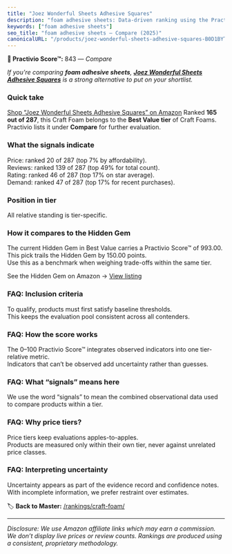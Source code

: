 ```yaml
---
title: "Joez Wonderful Sheets Adhesive Squares"
description: "foam adhesive sheets: Data-driven ranking using the Practivio Score™. Positioned by quality, value, demand, findability, momentum."
keywords: ["foam adhesive sheets"]
seo_title: "foam adhesive sheets — Compare (2025)"
canonicalURL: "/products/joez-wonderful-sheets-adhesive-squares-B0D1BYTYWD/"
---
```


**🛒 Practivio Score™:** 843 — _Compare_


*If you're comparing **foam adhesive sheets**, **[Joez Wonderful Sheets Adhesive Squares](https://www.amazon.com/dp/B0D1BYTYWD?tag=practivio-20)** is a strong alternative to put on your shortlist.*
### Quick take
[Shop “Joez Wonderful Sheets Adhesive Squares” on Amazon](https://www.amazon.com/dp/B0D1BYTYWD?tag=practivio-20)
Ranked **165 out of 287**, this Craft Foam belongs to the **Best Value tier** of Craft Foams.  
Practivio lists it under **Compare** for further evaluation.

### What the signals indicate
Price: ranked 20 of 287 (top 7% by affordability).  
Reviews: ranked 139 of 287 (top 49% for total count).  
Rating: ranked 46 of 287 (top 17% on star average).  
Demand: ranked 47 of 287 (top 17% for recent purchases).

### Position in tier
All relative standing is tier-specific.

### How it compares to the Hidden Gem
The current Hidden Gem in Best Value carries a Practivio Score™ of 993.00.  
This pick trails the Hidden Gem by 150.00 points.  
Use this as a benchmark when weighing trade-offs within the same tier.  

See the Hidden Gem on Amazon → [View listing](https://www.amazon.com/dp/B07Q9PXSYL?tag=practivio-20)

### FAQ: Inclusion criteria
To qualify, products must first satisfy baseline thresholds.  
This keeps the evaluation pool consistent across all contenders.

### FAQ: How the score works
The 0–100 Practivio Score™ integrates observed indicators into one tier-relative metric.  
Indicators that can’t be observed add uncertainty rather than guesses.

### FAQ: What “signals” means here
We use the word “signals” to mean the combined observational data used to compare products within a tier.

### FAQ: Why price tiers?
Price tiers keep evaluations apples-to-apples.  
Products are measured only within their own tier, never against unrelated price classes.

### FAQ: Interpreting uncertainty
Uncertainty appears as part of the evidence record and confidence notes.  
With incomplete information, we prefer restraint over estimates.

<!-- Missing template for Compare/CompareWithinPriceClass -->


🏷️ **Back to Master:** [/rankings/craft-foam/](/rankings/craft-foam/)

---
_Disclosure: We use Amazon affiliate links which may earn a commission. We don’t display live prices or review counts. Rankings are produced using a consistent, proprietary methodology._
